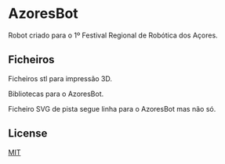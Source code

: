 # AzoresBot

Robot criado para o 1º Festival Regional de Robótica dos Açores.

## Ficheiros

Ficheiros stl para impressão 3D.

Bibliotecas para o AzoresBot.

Ficheiro SVG de pista segue linha para o AzoresBot mas não só.

## License
[MIT](https://choosealicense.com/licenses/mit/)

